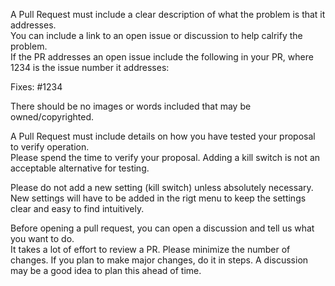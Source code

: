 A Pull Request must include a clear description of what the problem is that it addresses.  
You can include a link to an open issue or discussion to help calrify the problem.  
If the PR addresses an open issue include the following in your PR, where 1234 is the issue number it addresses:  
  
Fixes: #1234  

There should be no images or words included that may be owned/copyrighted.  

A Pull Request must include details on how you have tested your proposal to verify operation.  
Please spend the time to verify your proposal.  Adding a kill switch is not an acceptable alternative for testing.  
  
Please do not add a new setting (kill switch) unless absolutely necessary.  New settings will have to be added in the rigt menu to keep the settings clear and easy to find intuitively.  

Before opening a pull request, you can open a discussion and tell us what you want to do.    
It takes a lot of effort to review a PR.  Please minimize the number of changes.  If you plan to make major changes, do it in steps.  A discussion may be a good idea to plan this ahead of time.  
  
